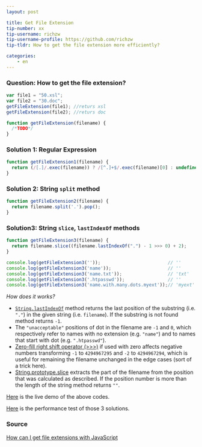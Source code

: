 ```yaml
---
layout: post

title: Get File Extension
tip-number: xx
tip-username: richzw
tip-username-profile: https://github.com/richzw
tip-tldr: How to get the file extension more efficiently?

categories:
    - en
---
```


### Question: How to get the file extension?

```javascript
var file1 = "50.xsl";
var file2 = "30.doc";
getFileExtension(file1); //returs xsl
getFileExtension(file2); //returs doc

function getFileExtension(filename) {
  /*TODO*/
}
```

### Solution 1: Regular Expression

```js
function getFileExtension1(filename) {
  return (/[.]/.exec(filename)) ? /[^.]+$/.exec(filename)[0] : undefined;
}
```

### Solution 2: String `split` method

```js
function getFileExtension2(filename) {
  return filename.split('.').pop();
}
```

### Solution3: String `slice`, `lastIndexOf` methods

```js
function getFileExtension3(filename) {
  return filename.slice((filename.lastIndexOf(".") - 1 >>> 0) + 2);
}

console.log(getFileExtension3(''));                         // ''
console.log(getFileExtension3('name'));                     // ''
console.log(getFileExtension3('name.txt'));                 // 'txt'   
console.log(getFileExtension3('.htpasswd'));                // ''
console.log(getFileExtension3('name.with.many.dots.myext'));// 'myext'
```

_How does it works?_

- [`String.lastIndexOf`](https://developer.mozilla.org/en-US/docs/Web/JavaScript/Reference/Global_Objects/String/lastIndexOf) method returns the last position of the substring (i.e. `"."`) in the given string (i.e. `filename`). If the substring is not found method returns `-1`.
- The `"unacceptable"` positions of dot in the filename are `-1` and `0`, which respectively refer to names with no extension (e.g. `"name"`) and to names that start with dot (e.g. `".htpasswd"`).
- [Zero-fill right shift operator (>>>)](https://developer.mozilla.org/en-US/docs/Web/JavaScript/Reference/Operators/Bitwise_Operators#%3E%3E%3E_%28Zero-fill_right_shift%29) if used with zero affects negative numbers transforming `-1` to `4294967295` and `-2` to `4294967294`, which is useful for remaining the filename unchanged in the edge cases (sort of a trick here).
- [String.prototype.slice](https://developer.mozilla.org/en-US/docs/Web/JavaScript/Reference/Global_Objects/String/slice) extracts the part of the filename from the position that was calculated as described. If the position number is more than the length of the string method returns `""`.

[Here](https://jsbin.com/tipofu/edit?js,console) is the live demo of the above codes.

[Here](http://jsperf.com/extract-file-extension) is the performance test of those 3 solutions.

### Source

[How can I get file extensions with JavaScript](http://stackoverflow.com/questions/190852/how-can-i-get-file-extensions-with-javascript)

